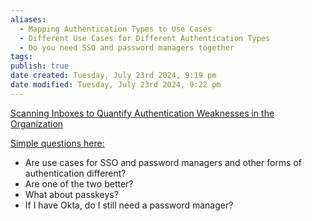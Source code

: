 ```yaml
---
aliases:
  - Mapping Authentication Types to Use Cases 
  - Different Use Cases for Different Authentication Types
  - Do you need SSO and password managers together
tags: 
publish: true
date created: Tuesday, July 23rd 2024, 9:19 pm
date modified: Tuesday, July 23rd 2024, 9:22 pm
---
```


[Scanning Inboxes to Quantify Authentication Weaknesses in the Organization](../../📁%2005%20-%20Organizational%20Cyber/⬇️%20Org%20Cyber%20Drop/Scanning%20Inboxes%20for%20SaaS%20Sprawl%20&%20Visibility/Scanning%20Inboxes%20for%20SaaS%20Sprawl%20&%20Visibility.md)

<u>Simple questions here:</u>
- Are use cases for SSO and password managers and other forms of authentication different?
- Are one of the two better?
- What about passkeys?
- If I have Okta, do I still need a password manager?

